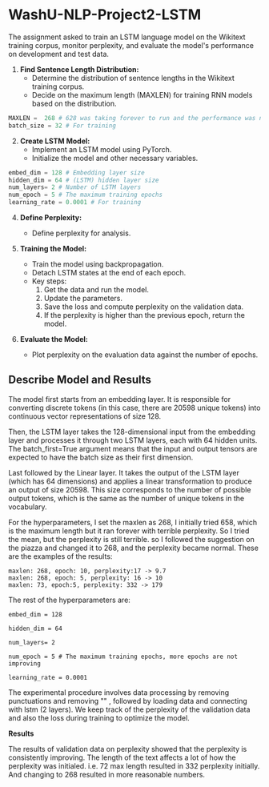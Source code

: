 # WashU-NLP-Project2-LSTM

The assignment asked to train an LSTM language model on the Wikitext training corpus, monitor perplexity, and evaluate the model's performance on development and test data.


1. **Find Sentence Length Distribution:**
   - Determine the distribution of sentence lengths in the Wikitext training corpus.
   - Decide on the maximum length (MAXLEN) for training RNN models based on the distribution.
```python
MAXLEN =  268 # 628 was taking forever to run and the performance was not good, so I changed it to 268 for lower perplexity.
batch_size = 32 # For training
``` 


2. **Create LSTM Model:**
   - Implement an LSTM model using PyTorch.
   - Initialize the model and other necessary variables.

```python
embed_dim = 128 # Embedding layer size
hidden_dim = 64 # (LSTM) hidden layer size
num_layers= 2 # Number of LSTM layers
num_epoch = 5 # The maximum training epochs
learning_rate = 0.0001 # For training
```   
4. **Define Perplexity:**
   - Define perplexity for analysis.

5. **Training the Model:**
   - Train the model using backpropagation.
   - Detach LSTM states at the end of each epoch.
   - Key steps:
      1. Get the data and run the model.
      2. Update the parameters.
      3. Save the loss and compute perplexity on the validation data.
      4. If the perplexity is higher than the previous epoch, return the model.

6. **Evaluate the Model:**
   - Plot perplexity on the evaluation data against the number of epochs.

## Describe Model and Results
The model first starts from an embedding layer.
It is responsible for converting discrete tokens (in this case, there are 20598 unique tokens) into continuous vector representations of size 128.

Then, the LSTM layer takes the 128-dimensional input from the embedding layer and processes it through two LSTM layers, each with 64 hidden units. The batch_first=True argument means that the input and output tensors are expected to have the batch size as their first dimension.

Last followed by the Linear layer. It takes the output of the LSTM layer (which has 64 dimensions) and applies a linear transformation to produce an output of size 20598. This size corresponds to the number of possible output tokens, which is the same as the number of unique tokens in the vocabulary.

For the hyperparameters, I set the maxlen as 268, I initially tried 658, which is the maximum length but it ran forever with terrible perplexity. So I tried the mean, but the perplexity is still terrible. so I followed the suggestion on the piazza and changed it to 268, and the perplexity became normal. These are the examples of the results:
```
maxlen: 268, epoch: 10, perplexity:17 -> 9.7
maxlen: 268, epoch: 5, perplexity: 16 -> 10
maxlen: 73, epoch:5, perplexity: 332 -> 179
```
The rest of the hyperparameters are:
```
embed_dim = 128

hidden_dim = 64

num_layers= 2

num_epoch = 5 # The maximum training epochs, more epochs are not improving

learning_rate = 0.0001
```

The experimental procedure involves data processing by removing punctuations and removing "<unk>" , followed by loading data and connecting with lstm (2 layers). We keep track of the perplexity of the validation data and also the loss during training to optimize the model.


**Results**

The results of validation data on perplexity showed that the perplexity is consistently improving. The length of the text affects a lot of how the perplexity was initialed. i.e. 72 max length resulted in 332 perplexity initially. And changing to 268 resulted in more reasonable numbers.


